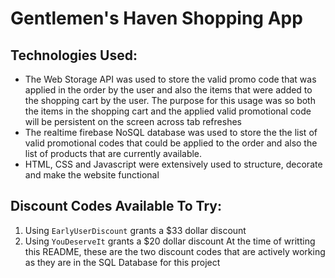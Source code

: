 # Gentlemen's Haven Shopping App

## Technologies Used:
- The Web Storage API was used to store the valid promo code that was applied in the order by the user and also the items that were added to the shopping cart by the user. The purpose for this usage was so both the items in the shopping cart and the applied valid promotional code will be persistent on the screen across tab refreshes
- The realtime firebase NoSQL database was used to store the the list of valid promotional codes that could be applied to the order and also the list of products that are currently available.
- HTML, CSS and Javascript were extensively used to structure, decorate and make the website functional

## Discount Codes Available To Try:
1. Using `EarlyUserDiscount` grants a $33 dollar discount
2. Using `YouDeserveIt` grants a $20 dollar discount
At the time of writting this README, these are the two discount codes that are actively working as they are in the SQL Database for this project 
